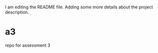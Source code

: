 I am editing the README file. Adding some more details about the project description.
# a3
repo for assessment 3
